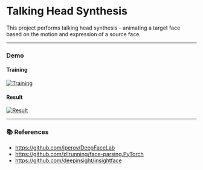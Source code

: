 # Talking Head Synthesis

This project performs talking head synthesis - animating a target face based on the motion and expression of a source face.

---

### Demo

#### Training

  [![Training](https://img.youtube.com/vi/B_SCZOlusY0/hqdefault.jpg)](https://www.youtube.com/watch?v=B_SCZOlusY0)

#### Result
  [![Result](https://img.youtube.com/vi/igsU9JAPj80/hqdefault.jpg)](https://www.youtube.com/watch?v=igsU9JAPj80)
  
---

### 📚 References

- https://github.com/iperov/DeepFaceLab
- https://github.com/zllrunning/face-parsing.PyTorch
- https://github.com/deepinsight/insightface
